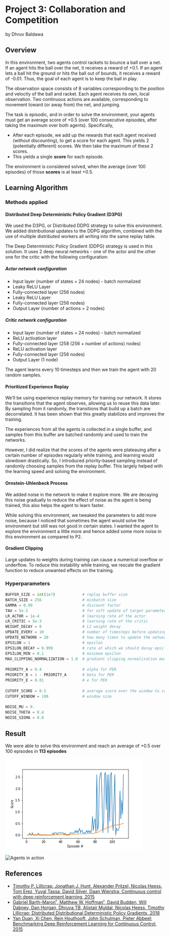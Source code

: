 # Project 3: Collaboration and Competition

by Dhruv Baldawa

## Overview

In this environment, two agents control rackets to bounce a ball over a net. If an agent hits the ball over the net, it receives a reward of +0.1.  If an agent lets a ball hit the ground or hits the ball out of bounds, it receives a reward of -0.01.  Thus, the goal of each agent is to keep the ball in play.

The observation space consists of 8 variables corresponding to the position and velocity of the ball and racket. Each agent receives its own, local observation.  Two continuous actions are available, corresponding to movement toward (or away from) the net, and jumping.

The task is episodic, and in order to solve the environment, your agents must get an average score of +0.5 (over 100 consecutive episodes, after taking the maximum over both agents). Specifically,

- After each episode, we add up the rewards that each agent received (without discounting), to get a score for each agent. This yields 2 (potentially different) scores. We then take the maximum of these 2 scores.
- This yields a single **score** for each episode.

The environment is considered solved, when the average (over 100 episodes) of those **scores** is at least +0.5.

## Learning Algorithm

### Methods applied

#### Distributed Deep Deterministic Policy Gradient (D3PG)

We used the D3PG, or Distributed DDPG strategy to solve this environment. We added distributional updates to the DDPG algorithm, combined with the use of multiple distributed workers all writing into the same replay table.

The Deep Deterministic Policy Gradient (DDPG) strategy is used in this solution. It uses 2 deep neural networks - one of the actor and the other one for the critic with the following configuration:

##### Actor network configuration
* Input layer (number of states = 24 nodes) - batch normalized
* Leaky ReLU Layer
* Fully-connected layer (256 nodes)
* Leaky ReLU Layer
* Fully-connected layer (256 nodes)
* Output Layer (number of actions = 2 nodes)

##### Critic network configuration
* Input layer (number of states = 24 nodes) - batch normalized
* ReLU activation layer
* Fully-connected layer (258 (256 + number of actions) nodes)
* ReLU activation layer
* Fully-connected layer (256 nodes)
* Output Layer (1 node)

The agent learns every 10 timesteps and then we train the agent with 20 random samples.

#### Prioritized Experience Replay

We’ll be using experience replay memory for training our network. It stores the transitions that the agent observes, allowing us to reuse this data later. By sampling from it randomly, the transitions that build up a batch are decorrelated. It has been shown that this greatly stabilizes and improves the training.

The experiences from all the agents is collected in a single buffer, and samples from this buffer are batched randomly and used to train the networks.

However, I did realize that the scores of the agents were plateauing after a certain number of episodes regularly while training, and learning would slowdown drastically. So, I introduced priority-based sampling instead of randomly choosing samples from the replay buffer. This largely helped with the learning speed and solving the environment.

#### Ornstein-Uhlenbeck Process

We added noise in the network to make it explore more. We are decaying this noise gradually to reduce the effect of noise as the agent is being trained, this also helps the agent to learn faster.

While solving this environment, we tweaked the parameters to add more noise, because I noticed that sometimes the agent would solve the environment but still was not good in certain states. I wanted the agent to explore the environment a little more and hence added some more noise in this environment as compared to P2.

#### Gradient Clipping

Large updates to weights during training can cause a numerical overflow or underflow. To reduce this instability while training, we rescale the gradient function to reduce unwanted effects on the training.

### Hyperparameters

```python
BUFFER_SIZE = int(1e7)            # replay buffer size
BATCH_SIZE = 256                  # minbatch size
GAMMA = 0.99                      # discount factor
TAU = 5e-2                        # for soft update of target parameters
LR_ACTOR = 1e-4                   # learning rate of the actor
LR_CRITIC = 5e-3                  # learning rate of the critic
WEIGHT_DECAY = 0                  # L2 weight decay
UPDATE_EVERY = 10                 # number of timesteps before updating the network
UPDATE_NETWORK = 20               # how many times to update the network
EPSILON = 1                       # epsilon
EPSILON_DECAY = 0.999             # rate at which we should decay epsilon
EPSILON_MIN = 0.1                 # minimum epsilon
MAX_CLIPPING_NORMALIZATION = 1.0  # gradient clipping normalization max value

PRIORITY_A = 0.4                  # alpha for PER
PRIORITY_B = 1 - PRIORITY_A       # beta for PER
PRIORITY_E = 0.01                 # e for PER

CUTOFF_SCORE = 0.5                # average score over the window to consider environment as solved
CUTOFF_WINDOW = 100               # window size

NOISE_MU = 0.
NOISE_THETA = 0.4
NOISE_SIGMA = 0.8
```

## Result

We were able to solve this environment and reach an average of +0.5 over 100 episodes in **113 episodes**

![Rewards](rewards.png)

![Agents in action](tennis-in-action-2.gif)

## References
- [Timothy P. Lillicrap, Jonathan J. Hunt, Alexander Pritzel, Nicolas Heess, Tom Erez, Yuval Tassa, David Silver, Daan Wierstra; Continuous control with deep reinforcement learning, 2015](https://arxiv.org/abs/1509.02971)
- [Gabriel Barth-Maron˚, Matthew W. Hoffman˚, David Budden, Will Dabney,
Dan Horgan, Dhruva TB, Alistair Muldal, Nicolas Heess, Timothy Lillicrap; Distributed Distributional Deterministic Policy Gradients, 2018](https://openreview.net/pdf?id=SyZipzbCb)
- [Yan Duan, Xi Chen, Rein Houthooft, John Schulman, Pieter Abbeel; Benchmarking Deep Reinforcement Learning for Continuous Control, 2015](https://arxiv.org/abs/1604.06778)
